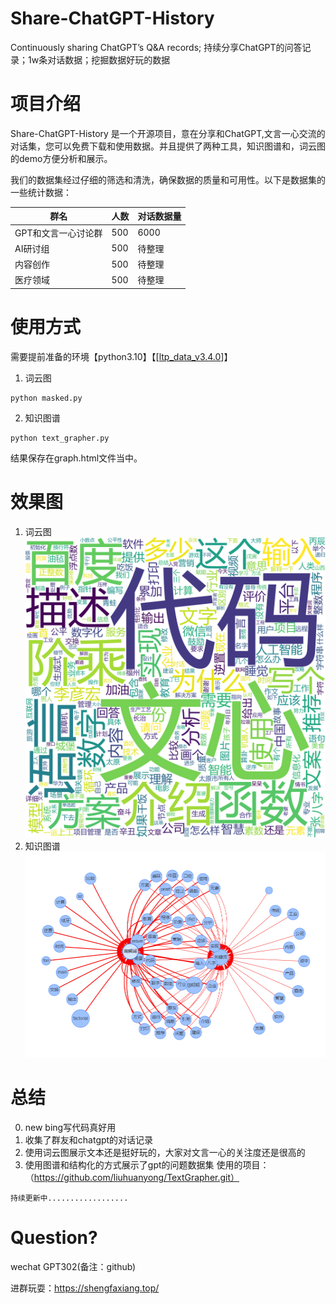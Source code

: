 # Share-ChatGPT-History

Continuously sharing ChatGPT’s Q&A records; 持续分享ChatGPT的问答记录；1w条对话数据；挖掘数据好玩的数据

# 项目介绍

Share-ChatGPT-History 是一个开源项目，意在分享和ChatGPT,文言一心交流的对话集，您可以免费下载和使用数据。并且提供了两种工具，知识图谱和，词云图的demo方便分析和展示。

我们的数据集经过仔细的筛选和清洗，确保数据的质量和可用性。以下是数据集的一些统计数据：

| 群名 | 人数 | 对话数据量 |
| --- | --- | --- |
| GPT和文言一心讨论群 | 500 | 6000 |
| AI研讨组 | 500 | 待整理 |
| 内容创作 | 500 | 待整理 |
| 医疗领域 | 500 | 待整理 |

# 使用方式

需要提前准备的环境【python3.10】【[[ltp_data_v3.4.0](https://ltp.ai/download.html)]】
1.  词云图　
```
python masked.py
```
2. 知识图谱　
```
python text_grapher.py
```
结果保存在graph.html文件当中。


# 效果图

1) 词云图 
![image](https://github.com/onexixi/share-chatgpt-history/blob/main/image/wordcloud.png)
2) 知识图谱 
![image](https://github.com/onexixi/share-chatgpt-history/blob/main/image/know.png)

# 总结

0) new bing写代码真好用
1) 收集了群友和chatgpt的对话记录
2) 使用词云图展示文本还是挺好玩的，大家对文言一心的关注度还是很高的
3) 使用图谱和结构化的方式展示了gpt的问题数据集 使用的项目： （https://github.com/liuhuanyong/TextGrapher.git）

```
持续更新中..................
```

# Question?

wechat GPT302(备注：github)

进群玩耍：https://shengfaxiang.top/
